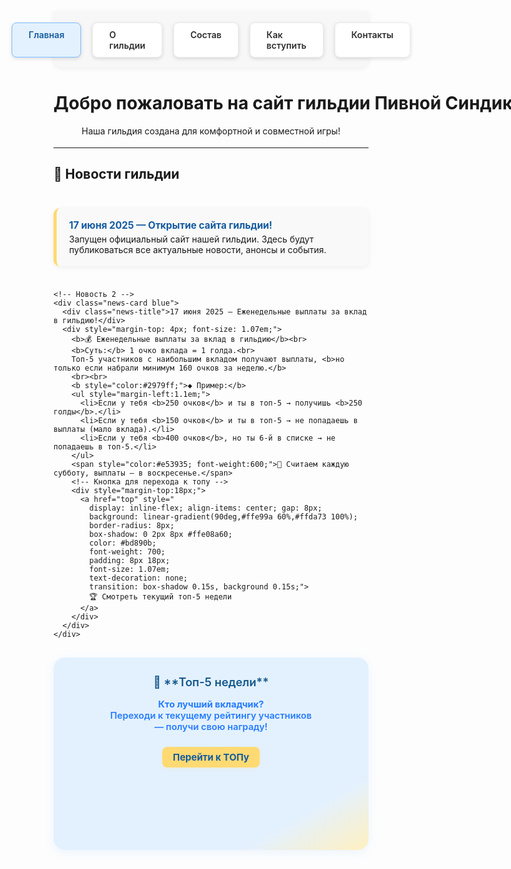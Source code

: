 <style>
.menu-nav {
  display: flex; 
  justify-content: center; 
  gap: 18px; 
  background: #f7f7f7; 
  padding: 18px 0 16px 0; 
  border-radius: 0 0 14px 14px; 
  box-shadow: 0 2px 8px #0001;
  margin-bottom: 40px;
  max-width: 700px;
  margin-left: auto;
  margin-right: auto;
}
.menu-btn {
  background: #fff;
  color: #2d2d2d;
  font-weight: 600;
  border-radius: 8px;
  padding: 10px 26px;
  text-decoration: none;
  transition: background 0.18s, box-shadow 0.18s, color 0.18s;
  box-shadow: 0 2px 6px #0002;
  border: 1px solid #ececec;
  display: inline-block;
}
.menu-btn:hover, .menu-btn:focus {
  background: #ffda73;
  border-color: #f3c143;
  color: #222;
  outline: none;
}
.menu-btn.active {
  background: #e3f1ff;
  border-color: #7dbdff;
  color: #145ba0;
}
.main-content {
  display: flex;
  justify-content: center;
  align-items: flex-start;
  gap: 36px;
  max-width: 1080px;
  margin: 0 auto;
}
.news-list {
  display: flex;
  flex-direction: column;
  gap: 24px;
  margin-top: 24px;
  max-width: 700px;
  min-width: 340px;
  flex: 2 2 0;
}
.news-card {
  background: #f9f9f9;
  border-left: 5px solid #ffda73;
  border-radius: 10px;
  box-shadow: 0 2px 8px #0001;
  padding: 18px 20px;
}
.news-card.blue {
  border-left: 5px solid #7dbdff;
}
.news-title {
  font-weight: 700;
  font-size: 1.1em;
  color: #145ba0;
}
.side-banner {
  flex: 1 1 260px;
  max-width: 300px;
  min-width: 240px;
  background: linear-gradient(150deg, #e3f1ff 80%, #fff0c0 100%);
  border-radius: 18px;
  box-shadow: 0 4px 16px #7dbdff22;
  padding: 28px 20px 20px 20px;
  margin-top: 44px;
  text-align: center;
  font-weight: 600;
  color: #15598c;
  font-size: 1.07em;
  display: flex;
  flex-direction: column;
  align-items: center;
  gap: 16px;
}
.side-banner a {
  background: #ffda73;
  color: #145ba0;
  font-weight: 700;
  border-radius: 8px;
  padding: 7px 17px;
  box-shadow: 0 2px 7px #ffe08a45;
  text-decoration: none;
  transition: background 0.13s, color 0.13s;
  margin-top: 7px;
}
.side-banner a:hover {
  background: #ffe99a;
  color: #bd890b;
}
@media (max-width: 1050px) {
  .main-content { flex-direction: column; align-items: stretch; gap: 16px; }
  .side-banner { margin-top: 0; max-width: 96vw; min-width: 0; }
}
@media (max-width: 800px) {
  .menu-nav,
  .news-list {
    max-width: 97vw;
  }
  .news-list { min-width: 0; }
}
</style>

<!-- Меню -->
<div class="menu-nav">
  <a href="/Beer-Syndicate/" class="menu-btn active">Главная</a>
  <a href="/Beer-Syndicate/about" class="menu-btn">О гильдии</a>
  <a href="/Beer-Syndicate/members" class="menu-btn">Состав</a>
  <a href="/Beer-Syndicate/recruit" class="menu-btn">Как вступить</a>
  <a href="/Beer-Syndicate/contacts" class="menu-btn">Контакты</a>
</div>

<h1 style="text-align:center; font-weight: bold; white-space:nowrap;">
  Добро пожаловать на сайт гильдии Пивной Синдикат ArcheAge!
</h1>
<div style="text-align:center; margin-bottom: 18px;">
  Наша гильдия создана для комфортной и совместной игры!
</div>

---

## 📰 Новости гильдии

<!-- Две колонки: новости + баннер -->
<div class="main-content">
  <!-- Новости -->
  <div class="news-list">
    <!-- Новость 1 -->
    <div class="news-card">
      <div class="news-title">17 июня 2025 — Открытие сайта гильдии!</div>
      <div style="margin-top: 4px;">
        Запущен официальный сайт нашей гильдии. Здесь будут публиковаться все актуальные новости, анонсы и события.
      </div>
    </div>

    <!-- Новость 2 -->
    <div class="news-card blue">
      <div class="news-title">17 июня 2025 — Еженедельные выплаты за вклад в гильдию!</div>
      <div style="margin-top: 4px; font-size: 1.07em;">
        <b>💰 Еженедельные выплаты за вклад в гильдию</b><br>
        <b>Суть:</b> 1 очко вклада = 1 голда.<br>
        Топ-5 участников с наибольшим вкладом получают выплаты, <b>но только если набрали минимум 160 очков за неделю.</b>
        <br><br>
        <b style="color:#2979ff;">◆ Пример:</b>
        <ul style="margin-left:1.1em;">
          <li>Если у тебя <b>250 очков</b> и ты в топ-5 → получишь <b>250 голды</b>.</li>
          <li>Если у тебя <b>150 очков</b> и ты в топ-5 → не попадаешь в выплаты (мало вклада).</li>
          <li>Если у тебя <b>400 очков</b>, но ты 6-й в списке → не попадаешь в топ-5.</li>
        </ul>
        <span style="color:#e53935; font-weight:600;">📅 Считаем каждую субботу, выплаты — в воскресенье.</span>
        <!-- Кнопка для перехода к топу -->
        <div style="margin-top:18px;">
          <a href="top" style="
            display: inline-flex; align-items: center; gap: 8px;
            background: linear-gradient(90deg,#ffe99a 60%,#ffda73 100%);
            border-radius: 8px;
            box-shadow: 0 2px 8px #ffe08a60;
            color: #bd890b;
            font-weight: 700;
            padding: 8px 18px;
            font-size: 1.07em;
            text-decoration: none;
            transition: box-shadow 0.15s, background 0.15s;">
            🏆 Смотреть текущий топ-5 недели
          </a>
        </div>
      </div>
    </div>
  </div>
  <!-- Баннер справа -->
  <div class="side-banner">
    <span style="font-size:1.23em;">🏅 **Топ-5 недели**</span>
    <div style="font-size:0.98em; color:#267cff;">
      <b>Кто лучший вкладчик?</b><br>
      Переходи к&nbsp;текущему рейтингу участников<br>— получи свою награду!
    </div>
    <a href="top">Перейти к ТОПу</a>
  </div>
</div>
